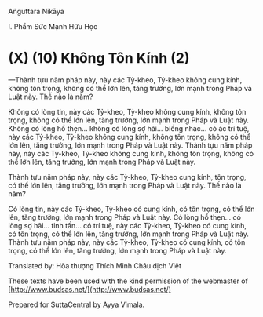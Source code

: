 Aṅguttara Nikāya

I. Phẩm Sức Mạnh Hữu Học

# (X) (10) Không Tôn Kính (2)

—Thành tựu năm pháp này, này các Tỷ-kheo, Tỷ-kheo không cung kính, không tôn trọng, không có thể lớn lên, tăng trưởng, lớn mạnh trong Pháp và Luật này. Thế nào là năm?

Không có lòng tin, này các Tỷ-kheo, Tỷ-kheo không cung kính, không tôn trọng, không có thể lớn lên, tăng trưởng, lớn mạnh trong Pháp và Luật này. Không có lòng hổ thẹn... không có lòng sợ hãi... biếng nhác... có ác trí tuệ, này các Tỷ-kheo, Tỷ-kheo không cung kính, không tôn trọng, không có thể lớn lên, tăng trưởng, lớn mạnh trong Pháp và Luật này. Thành tựu năm pháp này, này các Tỷ-kheo, Tỷ-kheo không cung kính, không tôn trọng, không có thể lớn lên, tăng trưởng, lớn mạnh trong Pháp và Luật này.

Thành tựu năm pháp này, này các Tỷ-kheo, Tỷ-kheo cung kính, tôn trọng, có thể lớn lên, tăng trưởng, lớn mạnh trong Pháp và Luật này. Thế nào là năm?

Có lòng tin, này các Tỷ-kheo, Tỷ-kheo có cung kính, có tôn trọng, có thể lớn lên, tăng trưởng, lớn mạnh trong Pháp và Luật này. Có lòng hổ thẹn... có lòng sợ hãi... tinh tấn... có trí tuệ, này các Tỷ-kheo, Tỷ-kheo có cung kính, có tôn trọng, có thể lớn lên, tăng trưởng, lớn mạnh trong Pháp và Luật này. Thành tựu năm pháp này, này các Tỷ-kheo, Tỷ-kheo có cung kính, có tôn trọng, có thể lớn lên, tăng trưởng, lớn mạnh trong Pháp và Luật này.

Translated by: Hòa thượng Thích Minh Châu dịch Việt

These texts have been used with the kind permission of the webmaster of [http://www.budsas.net/](http://www.budsas.net/)

Prepared for SuttaCentral by Ayya Vimala.